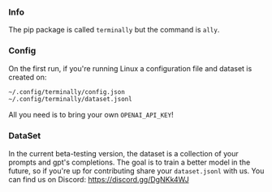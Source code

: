 ### Info
The pip package is called `terminally` but the command is `ally`.

### Config
On the first run, if you're running Linux a configuration file and dataset is created on:
```sh
~/.config/terminally/config.json
~/.config/terminally/dataset.jsonl
```
All you need is to bring your own `OPENAI_API_KEY`!

### DataSet
In the current beta-testing version, the dataset is a collection of your prompts and gpt's completions. 
The goal is to train a better model in the future, so if you're up for contributing share your `dataset.jsonl` with us. 
You can find us on Discord: https://discord.gg/DgNKk4WJ